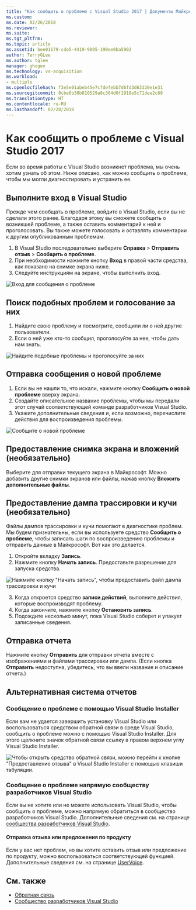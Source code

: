 ```yaml
---
title: "Как сообщить о проблеме с Visual Studio 2017 | Документы Майкрософт"
ms.custom: 
ms.date: 02/26/2018
ms.reviewer: 
ms.suite: 
ms.tgt_pltfrm: 
ms.topic: article
ms.assetid: bee01179-cde5-4419-9095-190ee0ba5902
author: TerryGLee
ms.author: tglee
manager: ghogen
ms.technology: vs-acquisition
ms.workload:
- multiple
ms.openlocfilehash: f3e5e01abeb45e7cfdefebb7d6fd3d63320e1e31
ms.sourcegitcommit: 8cbe6b38b810529a6c364d0f1918e5c71dee2c68
ms.translationtype: HT
ms.contentlocale: ru-RU
ms.lasthandoff: 02/28/2018
---
```

# <a name="how-to-report-a-problem-with-visual-studio-2017"></a>Как сообщить о проблеме с Visual Studio 2017

Если во время работы с Visual Studio возникнет проблема, мы очень хотим узнать об этом. Ниже описано, как можно сообщить о проблеме, чтобы мы могли диагностировать и устранить ее.

## <a name="sign-in-to-visual-studio"></a>Выполните вход в Visual Studio

Прежде чем сообщать о проблеме, войдите в Visual Studio, если вы не сделали этого ранее. Благодаря этому вы сможете сообщить о возникшей проблеме, а также оставить комментарий к ней и проголосовать. Вы также можете голосовать и оставлять комментарии к другим опубликованным проблемам.

1. В Visual Studio последовательно выберите **Справка** > **Отправить отзыв** > **Сообщить о проблеме**.
2. При необходимости нажмите кнопку **Вход** в правой части средства, как показано на снимке экрана ниже.
3. Следуйте инструкциям на экране, чтобы выполнить вход.

 ![Вход для сообщения о проблеме](../ide/media/sign-in-new-ux.png "Вход для сообщения о проблеме")  

## Поиск подобных проблем и голосование за них<a name="search_and_vote"></a>

1. Найдите свою проблему и посмотрите, сообщили ли о ней другие пользователи.
2. Если о ней уже кто-то сообщил, проголосуйте за нее, чтобы дать нам знать.

  ![Найдите подобные проблемы и проголосуйте за них](../ide/media/search-and-vote.png "Найдите подобные проблемы и проголосуйте за них")

## Отправка сообщения о новой проблеме<a name="report_new_problem"></a>

1. Если вы не нашли то, что искали, нажмите кнопку **Сообщить о новой проблеме** вверху экрана.
2. Создайте описательное название проблемы, чтобы мы передали этот случай соответствующей команде разработчиков Visual Studio.
3. Укажите дополнительные сведения и, если возможно, перечислите действия для воспроизведения проблемы.

  ![Сообщите о новой проблеме](../ide/media/report-new-problem.png "Сообщите о новой проблеме")

## Предоставление снимка экрана и вложений (необязательно) <a name="provide_screenshots"></a>

 Выберите для отправки текущего экрана в Майкрософт. Можно добавить другие снимки экранов или файлы, нажав кнопку **Вложить дополнительные файлы**.

## Предоставление дампа трассировки и кучи (необязательно) <a name="provide_a_trace_and_heap_dump"></a>

Файлы дампов трассировки и кучи помогают в диагностике проблем. Мы будем признательны, если вы используете средство **Сообщить о проблеме**, чтобы записать шаги по воспроизведению проблемы и отправить данные в Майкрософт. Вот как это делается.

1. Откройте вкладку **Запись**.
2. Нажмите кнопку **Начать запись**. Предоставьте разрешение для запуска средства.

  ![Нажмите кнопку "Начать запись", чтобы предоставить файл дампа трассировки и кучи](../ide/media/record-dialog-box.png "Предоставьте файлы дампов трассировки и кучи")

3. Когда откроется средство **записи действий**, выполните действия, которые воспроизводят проблему.
4. Когда закончите, нажмите кнопку **Остановить запись**.
5. Подождите несколько минут, пока Visual Studio соберет и упакует записанные сведения.

## Отправка отчета <a name="submit_the_report"></a>

 Нажмите кнопку **Отправить** для отправки отчета вместе с изображениями и файлами трассировки или дампа. (Если кнопка **Отправить** недоступна, убедитесь, что вы ввели название и описание отчета.)

## Альтернативная система отчетов <a name="alternate_reporting"></a>

### <a name="report-a-problem-by-using-the-visual-studio-installer"></a>Сообщение о проблеме с помощью Visual Studio Installer

Если вам не удается завершить установку Visual Studio или воспользоваться средством обратной связи в среде Visual Studio, сообщить о проблеме можно с помощью Visual Studio Installer. Для этого щелкните значок обратной связи ссылку в правом верхнем углу Visual Studio Installer.

 ![Чтобы открыть средство обратной связи, можно перейти к кнопке "Предоставление отзыва" в Visual Studio Installer с помощью клавиши табуляции.](../install/media/report-a-problem.png)

### <a name="report-a-problem-directly-to-the-visual-studio-developer-community"></a>Сообщение о проблеме напрямую сообществу разработчиков Visual Studio

Если вы не хотите или не можете использовать Visual Studio, чтобы сообщить о проблеме, можно напрямую обратиться в сообщество разработчиков Visual Studio. Дополнительные сведения см. на странице [сообщества разработчиков Visual Studio](https://developercommunity.visualstudio.com/).

#### <a name="provide-product-feedback-or-a-suggestion"></a>Отправка отзыва или предложения по продукту

Если у вас нет проблем, но вы хотите оставить отзыв или предложение по продукту, можно воспользоваться соответствующей функцией. Дополнительные сведения см. на странице [UserVoice](https://visualstudio.uservoice.com/forums/121579-visual-studio-ide).

## <a name="see-also"></a>См. также

* [Обратная связь](../ide/talk-to-us.md)
* [Сообщество разработчиков Visual Studio](https://developercommunity.visualstudio.com/)
